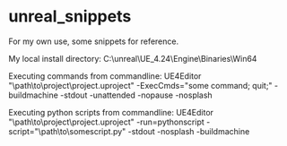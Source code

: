 # unreal_snippets

For my own use, some snippets for reference.

My local install directory: 
C:\unreal\UE_4.24\Engine\Binaries\Win64

Executing commands from commandline:
UE4Editor "\path\to\project\project.uproject" -ExecCmds="some command; quit;" -buildmachine -stdout -unattended -nopause -nosplash

Executing python scripts from commandline:
UE4Editor  "\path\to\project\project.uproject" -run=pythonscript -script="\path\to\somescript.py" -stdout -nosplash -buildmachine